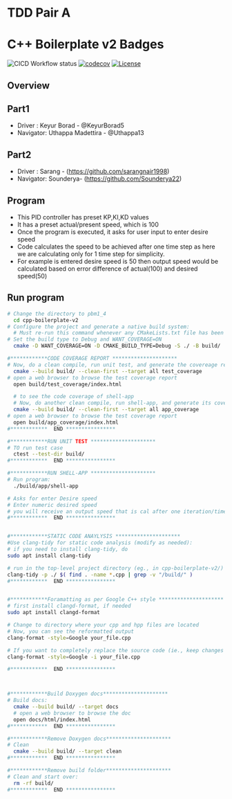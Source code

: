 # TDD Pair A
# C++ Boilerplate v2 Badges
![CICD Workflow status](https://github.com/keyurborad5/TTD_pairA/actions/workflows/run-unit-test-and-upload-codecov.yml/badge.svg) [![codecov](https://codecov.io/gh/keyurborad5/TTD_pairA/branch/main/graph/badge.svg)](https://codecov.io/gh/keyurborad5/TTD_pairA) [![License](https://img.shields.io/badge/license-MIT-blue.svg)](LICENSE)


## Overview
## Part1
- Driver : Keyur Borad - @KeyurBorad5
- Navigator: Uthappa Madettira - @Uthappa13

## Part2

- Driver : Sarang - (https://github.com/sarangnair1998)
- Navigator: Sounderya- (https://github.com/Sounderya22)

## Program
- This PID controller has preset KP,KI,KD values
- It has a preset actual/present speed, which is 100
- Once the program is executed, it asks for user input to enter desire speed
- Code calculates the speed to be achieved after one time step as here we are calculating only for 1 time step for simplicity.
- For example is entered desire speed is 50 then output speed would be calculated based on error difference of actual(100) and desired speed(50)


## Run program
```bash
# Change the directory to pbm1_4
  cd cpp-boilerplate-v2
# Configure the project and generate a native build system:
  # Must re-run this command whenever any CMakeLists.txt file has been changed
# Set the build type to Debug and WANT_COVERAGE=ON
  cmake -D WANT_COVERAGE=ON -D CMAKE_BUILD_TYPE=Debug -S ./ -B build/

#************CODE COVERAGE REPORT *********************
# Now, do a clean compile, run unit test, and generate the covereage report of unit tests
  cmake --build build/ --clean-first --target all test_coverage
# open a web browser to browse the test coverage report
  open build/test_coverage/index.html

  # to see the code coverage of shell-app
  # Now, do another clean compile, run shell-app, and generate its covereage report
  cmake --build build/ --clean-first --target all app_coverage
# open a web browser to browse the test coverage report
  open build/app_coverage/index.html
#************  END ****************

#************RUN UNIT TEST *********************
# TO run test case
  ctest --test-dir build/
#************  END ****************

#************RUN SHELL-APP *********************
# Run program:
  ./build/app/shell-app

# Asks for enter Desire speed
# Enter numeric desired speed
# you will receive an output speed that is cal after one iteration/time step of the PID controller. (Here actual speed is set to 100)
#************  END ****************


#************STATIC CODE ANAYLYSIS *********************
#Use clang-tidy for static code analysis (modify as needed):
# if you need to install clang-tidy, do
sudo apt install clang-tidy

# run in the top-level project directory (eg., in cpp-boilerplate-v2/)
clang-tidy -p ./ $( find . -name *.cpp | grep -v "/build/" )
#************  END ****************


#************Foramatting as per Google C++ style *********************
# first install clangd-format, if needed
sudo apt install clangd-format

# Change to directory where your cpp and hpp files are located
# Now, you can see the reformatted output
clang-format -style=Google your_file.cpp

# If you want to completely replace the source code (ie., keep changes in-place) do:
clang-format -style=Google -i your_file.cpp

#************  END ****************



#************Build Doxygen docs*********************
# Build docs:
  cmake --build build/ --target docs
  # open a web browser to browse the doc
  open docs/html/index.html
#************  END ****************

#************Remove Doxygen docs*********************
# Clean
  cmake --build build/ --target clean
#************  END ****************

#************Remove build folder*********************
# Clean and start over:
  rm -rf build/
#************  END ****************
